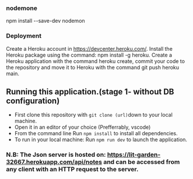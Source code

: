 ### nodemone
npm install --save-dev nodemon

### Deployment
Create a Heroku account in https://devcenter.heroku.com/. Install the Heroku package using the command: npm install -g heroku. Create a Heroku application with the command heroku create, commit your code to the repository and move it to Heroku with the command git push heroku main.

## Running this application.(stage 1- without DB configuration)
- First clone this repository with `git clone (url)`down to your local machine.
- Open it in an editor of your choice (Prefferrably, vscode)
- From the command line Run `npm install` to install all dependencies.
- To run in your local machine: Run `npm run dev` to launch the application.

### N.B: The Json server is hosted on: https://lit-garden-32667.herokuapp.com/api/notes and can be accessed from any client with an HTTP request to the server.